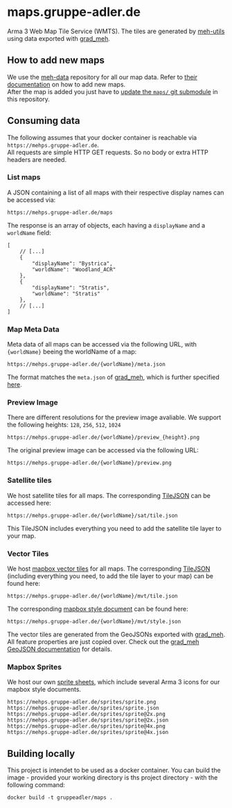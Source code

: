 # maps.gruppe-adler.de

Arma 3 Web Map Tile Service (WMTS). The tiles are generated by [meh-utils](https://github.com/gruppe-adler/meh-utils) using data exported with [grad_meh](https://github.com/gruppe-adler/grad_meh).

## How to add new maps
We use the [meh-data](https://github.com/gruppe-adler/meh-data) repository for all our map data. Refer to [their documentation](https://github.com/gruppe-adler/meh-data) on how to add new maps.    
After the map is added you just have to [update the `maps/` git submodule](https://git-scm.com/book/en/v2/Git-Tools-Submodules#_pulling_in_upstream_changes_from_the_submodule_remote) in this repository. 

## Consuming data
The following assumes that your docker container is reachable via `https://mehps.gruppe-adler.de`.  
All requests are simple HTTP GET requests. So no body or extra HTTP headers are needed.
### List maps
A JSON containing a list of all maps with their respective display names can be accessed via:
```
https://mehps.gruppe-adler.de/maps
```
The response is an array of objects, each having a `displayName` and a `worldName` field:
```jsonc
[
    // [...]
    {
        "displayName": "Bystrica",
        "worldName": "Woodland_ACR"
    },
    {
        "displayName": "Stratis",
        "worldName": "Stratis"
    },
    // [...]
]
```

### Map Meta Data
Meta data of all maps can be accessed via the following URL, with `{worldName}` beeing the worldName of a map:
```
https://mehps.gruppe-adler.de/{worldName}/meta.json
```
The format matches the `meta.json` of [grad_meh](https://github.com/gruppe-adler/grad_meh), which is further specified [here](https://github.com/gruppe-adler/grad_meh/blob/master/docs/metajson_spec.md). 

### Preview Image
There are different resolutions for the preview image avaliable. We support the following heights: `128`, `256`, `512`, `1024`
```
https://mehps.gruppe-adler.de/{worldName}/preview_{height}.png
```
The original preview image can be accessed via the following URL:
```
https://mehps.gruppe-adler.de/{worldName}/preview.png
```
### Satellite tiles
We host satellite tiles for all maps. The corresponding [TileJSON](https://github.com/mapbox/tilejson-spec) can be accessed here:
```
https://mehps.gruppe-adler.de/{worldName}/sat/tile.json
``` 
This TileJSON includes everything you need to add the satellite tile layer to your map. 

### Vector Tiles
We host [mapbox vector tiles](https://docs.mapbox.com/vector-tiles/reference/) for all maps. The corresponding [TileJSON](https://github.com/mapbox/tilejson-spec) (including everything you need, to add the tile layer to your map) can be found here:
```
https://mehps.gruppe-adler.de/{worldName}/mvt/tile.json
``` 
The corresponding [mapbox style document](https://docs.mapbox.com/mapbox-gl-js/style-spec/) can be found here: 
```
https://mehps.gruppe-adler.de/{worldName}/mvt/style.json
``` 
The vector tiles are generated from the GeoJSONs exported with [grad_meh](https://github.com/gruppe-adler/grad_meh). All feature properties are just copied over. Check out the [grad_meh GeoJSON documentation](https://github.com/gruppe-adler/grad_meh/blob/master/docs/geojson_spec.md) for details.

### Mapbox Sprites
We host our own [sprite sheets](https://docs.mapbox.com/mapbox-gl-js/style-spec/sprite/), which include several Arma 3 icons for our mapbox style documents.
```
https://mehps.gruppe-adler.de/sprites/sprite.png
https://mehps.gruppe-adler.de/sprites/sprite.json
https://mehps.gruppe-adler.de/sprites/sprite@2x.png
https://mehps.gruppe-adler.de/sprites/sprite@2x.json
https://mehps.gruppe-adler.de/sprites/sprite@4x.png
https://mehps.gruppe-adler.de/sprites/sprite@4x.json
```
## Building locally
This project is intendet to be used as a docker container. You can build the image - provided your working directory is ths project directory - with the following command:
```
docker build -t gruppeadler/maps .
``` 
